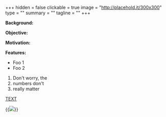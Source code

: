 +++
hidden = false
clickable = true
image = "http://placehold.it/300x300"
type = ""
summary = ""
tagline = ""
+++

__Background:__

__Objective:__

__Motivation:__

__Features:__

+ Foo 1
+ Foo 2

1. Don't worry, the
3. numbers don't 
4. really matter

[TEXT](HYPERLINK)

{{<img caption="TEXT"
src="/imgs/SOURCE" >}}